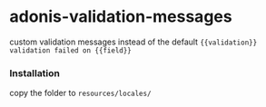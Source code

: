 # adonis-validation-messages
custom validation messages instead of the default `{{validation}} validation failed on {{field}}`

### Installation
copy the folder to `resources/locales/`
